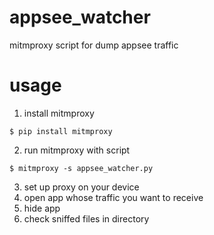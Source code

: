 # appsee_watcher
mitmproxy script for dump appsee traffic

# usage
1. install mitmproxy
```
$ pip install mitmproxy
```
2. run mitmproxy with script
```
$ mitmproxy -s appsee_watcher.py
```
3. set up proxy on your device
4. open app whose traffic you want to receive
5. hide app
6. check sniffed files in directory

